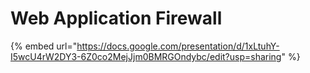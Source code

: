 # Web Application Firewall



{% embed url="https://docs.google.com/presentation/d/1xLtuhY-I5wcU4rW2DY3-6Z0co2MejJjm0BMRGOndybc/edit?usp=sharing" %}
